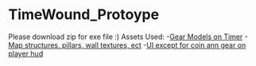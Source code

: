 # TimeWound_Protoype
 Please download zip for exe file :)
Assets Used:
-[Gear Models on Timer](https://assetstore.unity.com/packages/tools/game-toolkits/chain-and-gear-generator-273628)
-[Map structures, pillars, wall textures, ect](https://assetstore.unity.com/packages/3d/environments/dungeons/dungeon-modular-pack-295430)
-[UI except for coin ann gear on player hud](https://assetstore.unity.com/packages/2d/gui/icons/steampunkui-238976)
